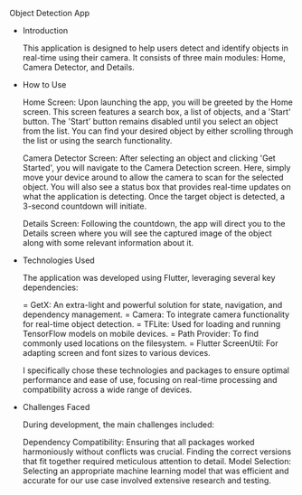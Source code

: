 Object Detection App

 - Introduction

    This application is designed to help users detect and identify objects in real-time using their camera. It consists of three main modules: Home, Camera Detector, and Details.

  - How to Use

    Home Screen: Upon launching the app, you will be greeted by the Home screen. This screen features a search box, a list of objects, and a 'Start' button. The 'Start' button remains disabled until you select an object from the list. You can find your desired object by either scrolling through the list or using the search functionality.

    Camera Detector Screen: After selecting an object and clicking 'Get Started', you will navigate to the Camera Detection screen. Here, simply move your device around to allow the camera to scan for the selected object. You will also see a status box that provides real-time updates on what the application is detecting. Once the target object is detected, a 3-second countdown will initiate.

    Details Screen: Following the countdown, the app will direct you to the Details screen where you will see the captured image of the object along with some relevant information about it.

 - Technologies Used

    The application was developed using Flutter, leveraging several key dependencies:

    = GetX: An extra-light and powerful solution for state, navigation, and dependency management.
    = Camera: To integrate camera functionality for real-time object detection.
    = TFLite: Used for loading and running TensorFlow models on mobile devices.
    = Path Provider: To find commonly used locations on the filesystem.
    = Flutter ScreenUtil: For adapting screen and font sizes to various devices.

    I specifically chose these technologies and packages to ensure optimal performance and ease of use, focusing on real-time processing and compatibility across a wide range of devices.

  - Challenges Faced

    During development, the main challenges included:

    Dependency Compatibility: Ensuring that all packages worked harmoniously without conflicts was crucial. Finding the correct versions that fit together required meticulous attention to detail.
    Model Selection: Selecting an appropriate machine learning model that was efficient and accurate for our use case involved extensive research and testing.